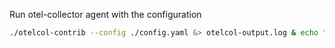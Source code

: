 Run otel-collector agent with the configuration

```bash
./otelcol-contrib --config ./config.yaml &> otelcol-output.log & echo "$!" > otel-pid
```